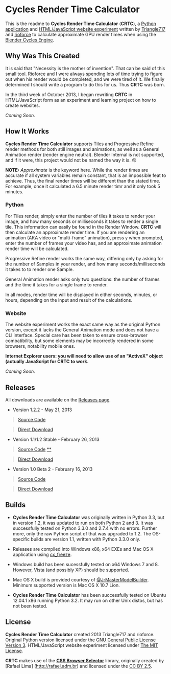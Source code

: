 Cycles Render Time Calculator
=============================

This is the readme to **Cycles Render Time Calculator** (**CRTC**), a [Python  application](http://www.python.org)
and [HTML/JavaScript website experiment](http://le717.github.io/CRTC) written by
[Triangle717](http://Triangle717.WordPress.com) and [rioforce](http://rioforce.WordPress.com)
to calculate approximate GPU render times when using the [Blender Cycles Engine](http://www.blender.org).

Why Was This Created
--------------------

It is said that "Necessity is the mother of invention". That can be said of this small tool.
Rioforce and I were always spending lots of time trying to figure out when his render would be completed,
and we were tired of it. We finally determined I should write a program to do this for us.
Thus **CRTC** was born.

In the third week of October 2013, I began rewriting **CRTC** in HTML/JavaScript form
as an experiment and learning project on how to create websites.

_Coming Soon._

How It Works
------------

**Cycles Render Time Calculator** supports Tiles and Progressive Refine render methods
for both still images and animations, as well as a General Animation render (render engine neutral).
Blender Internal is not supported, and if it were, this project would not be named the way it is. :stuck_out_tongue:

**NOTE:** _Approximate_ is the keyword here. While the render times are accurate if all system variables remain constant,
that is an impossible feat to achieve. Thus, the final render times will be different than the stated time.
For example, once it calculated a 6.5 minute render timr and it  only took 5 minutes.

### Python ###

For Tiles render, simply enter the number of tiles it takes to render your image,
and how many seconds or milliseconds it takes to render a single tile.
This information can easily be found in the Render Window. **CRTC** will then calculate an approximate render time.
If you are rendering an animation (AKA video or "multi-frame" animation), press `y` when prompted,
enter the number of frames your video has, and an approximate animation render time will be calculated.

Progressive Refine render works the same way, differing only by asking for the number of Samples in your render,
and how many seconds/milliseconds it takes to to render one Sample.

General Animation render asks only two questions: the number of frames and the time it takes for a single frame to render.

In all modes, render time will be displayed in either seconds, minutes, or hours,
depending on the input and result of the calculations.

### Website ###

The website experiment works the exact same way as the original Python version, except it lacks the General Animation mode
and does not have a CLI interface. Special care has been taken to ensure cross-browser combatibility,
but some elements may be incorrectly rendered in some browsers, notability mobile ones.

**Internet Explorer users: you will need to allow use of an "ActiveX" object (actually JavaScript for __CRTC__ to work.**

_Coming Soon._


Releases
--------

All downloads are available on the [Releases page](https://github.com/le717/CRTC/releases).

* Version 1.2.2 - May 21, 2013

> [Source Code](https://github.com/le717/Cycles-Render-Time-Calculator/tree/1.2.2)

> [Direct Download](https://github.com/le717/Cycles-Render-Time-Calculator/archive/1.2.2.zip)

* Version 1.1/1.2 Stable - February 26, 2013

> [Source Code](https://github.com/le717/Cycles-Render-Time-Calculator/tree/V1.1Stable) [**](#builds)

> [Direct Download](https://github.com/le717/Cycles-Render-Time-Calculator/archive/V1.1Stable.zip)

* Version 1.0 Beta 2 - February 16, 2013

> [Source Code](https://github.com/le717/Cycles-Render-Time-Calculator/tree/V1.0b2)

> [Direct Download](https://github.com/le717/Cycles-Render-Time-Calculator/archive/V1.0b2.zip)

Builds
------
* **Cycles Render Time Calculator** was originally written in Python 3.3, but in version 1.2, it was updated to run on both Python 2 and 3.
It was successfully tested on Python 3.3.0 and 2.7.4 with no errors. Further more, only the raw Python script of that was upgraded to 1.2.
The OS-specific builds are version 1.1, written with Python 3.3.0 only.

* Releases are compiled into Windows x86, x64 EXEs and Mac OS X application using [cx_freeze](http://cx-freeze.sourceforge.net).

* Windows build has been sucessfully tested on x64 Windows 7 and 8. However, Vista (and possibly XP) should be supported.

* Mac OS X build is provided courtesy of [@JrMasterModelBuilder](https://github.com/JrMasterModelBuilder). Minimum supported version is Mac OS X 10.7 Lion.

* **Cycles Render Time Calculator** has been successfully tested on Ubuntu 12.04.1 x86 running Python 3.2. It may run on other Unix distos, but has not been
tested.

License
-------

**Cycles Render Time Calculator** created 2013 Triangle717 and rioforce.
Original Python version licensed under the
[GNU General Public License Version 3](http://www.gnu.org/licenses/gpl.html).
HTML/JavaScript website experiment licensed under
[The MIT License](http://opensource.org/licenses/MIT).

**CRTC** makes use of the [**CSS Browser Selector**](https://github.com/verbatim/css_browser_selector) library,
originally created by [Rafael Lima] (http://rafael.adm.br) and licensed under the
[CC BY 2.5](http://creativecommons.org/licenses/by/2.5/).
